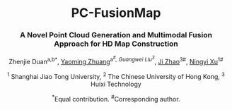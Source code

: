 <div align="center">
<h1>PC-FusionMap</h1>
<h3>A Novel Point Cloud Generation
and Multimodal Fusion Approach for HD Map
Construction</h3>




Zhenjie Duan<sup>a,b*</sup>, 
[Yaoming Zhuang](http://faculty.neu.edu.cn/zhuangyaoming/)<sup>a<sup>*#</sup>, 
Guangwei Liu<sup>3*</sup>,
[Ji Zhao](https://sites.google.com/site/drjizhao/)<sup>3#</sup>,
[Ningyi Xu](http://www.qingyuan.sjtu.edu.cn/a/xu-ning-yi-1.html)<sup>1#</sup>

<sup>1</sup> Shanghai Jiao Tong University, 
<sup>2</sup> The Chinese University of Hong Kong, 
<sup>3</sup> Huixi Technology

<sup>*</sup>Equal contribution. <sup>#</sup>Corresponding author.
